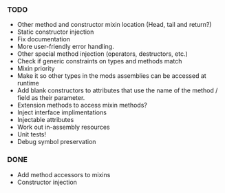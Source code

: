 ### TODO

- Other method and constructor mixin location (Head, tail and return?)
- Static constructor injection
- Fix documentation
- More user-friendly error handling.
- Other special method injection (operators, destructors, etc.)
- Check if generic constraints on types and methods match
- Mixin priority
- Make it so other types in the mods assemblies can be accessed at runtime
- Add blank constructors to attributes that use the name of the method / field as their parameter.
- Extension methods to access mixin methods?
- Inject interface implimentations
- Injectable attributes
- Work out in-assembly resources
- Unit tests!
- Debug symbol preservation

### DONE

- Add method accessors to mixins
- Constructor injection